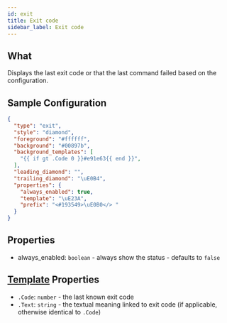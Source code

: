 ```yaml
---
id: exit
title: Exit code
sidebar_label: Exit code
---
```


## What

Displays the last exit code or that the last command failed based on the configuration.

## Sample Configuration

```json
{
  "type": "exit",
  "style": "diamond",
  "foreground": "#ffffff",
  "background": "#00897b",
  "background_templates": [
    "{{ if gt .Code 0 }}#e91e63{{ end }}",
  ],
  "leading_diamond": "",
  "trailing_diamond": "\uE0B4",
  "properties": {
    "always_enabled": true,
    "template": "\uE23A",
    "prefix": "<#193549>\uE0B0</> "
  }
}
```

## Properties

- always_enabled: `boolean` - always show the status - defaults to `false`

[colors]: /docs/config-colors

## [Template][templates] Properties

- `.Code`: `number` - the last known exit code
- `.Text`: `string` - the textual meaning linked to exit code (if applicable, otherwise identical to `.Code`)

[templates]: /docs/config-templates
